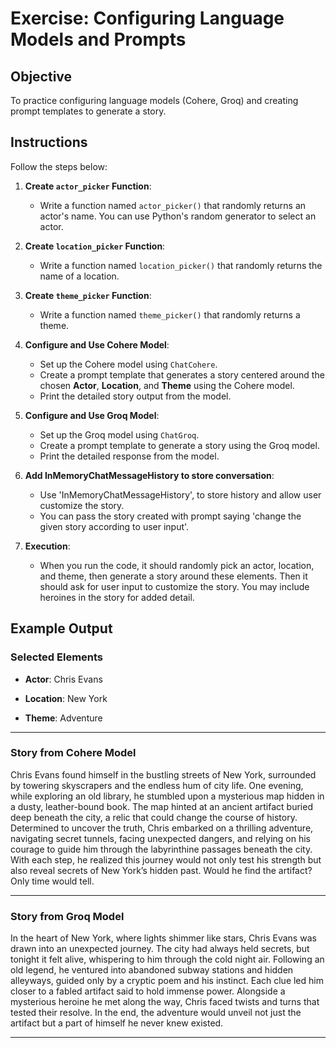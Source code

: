 # Exercise: Configuring Language Models and Prompts

## Objective
To practice configuring language models (Cohere, Groq) and creating prompt templates to generate a story.

## Instructions
Follow the steps below:

1. **Create `actor_picker` Function**:
   - Write a function named `actor_picker()` that randomly returns an actor's name. You can use Python's random generator to select an actor.

2. **Create `location_picker` Function**:
   - Write a function named `location_picker()` that randomly returns the name of a location.

3. **Create `theme_picker` Function**:
   - Write a function named `theme_picker()` that randomly returns a theme.

4. **Configure and Use Cohere Model**:
   - Set up the Cohere model using `ChatCohere`.
   - Create a prompt template that generates a story centered around the chosen **Actor**, **Location**, and **Theme** using the Cohere model.
   - Print the detailed story output from the model.

5. **Configure and Use Groq Model**:
   - Set up the Groq model using `ChatGroq`.
   - Create a prompt template to generate a story using the Groq model.
   - Print the detailed response from the model.
     
6. **Add InMemoryChatMessageHistory to store conversation**:
   - Use 'InMemoryChatMessageHistory', to store history and allow user customize the story.
   - You can pass the story created with prompt saying 'change the given story according to user input'.

7. **Execution**:
   - When you run the code, it should randomly pick an actor, location, and theme, then generate a story around these elements. Then it should ask for user input to customize the story. You may include heroines in the story for added detail.

## Example Output

### Selected Elements
- **Actor**: Chris Evans

- **Location**: New York
- **Theme**: Adventure

---

### Story from Cohere Model
Chris Evans found himself in the bustling streets of New York, surrounded by towering skyscrapers and the endless hum of city life. One evening, while exploring an old library, he stumbled upon a mysterious map hidden in a dusty, leather-bound book. The map hinted at an ancient artifact buried deep beneath the city, a relic that could change the course of history. Determined to uncover the truth, Chris embarked on a thrilling adventure, navigating secret tunnels, facing unexpected dangers, and relying on his courage to guide him through the labyrinthine passages beneath the city. With each step, he realized this journey would not only test his strength but also reveal secrets of New York’s hidden past. Would he find the artifact? Only time would tell.

---

### Story from Groq Model
In the heart of New York, where lights shimmer like stars, Chris Evans was drawn into an unexpected journey. The city had always held secrets, but tonight it felt alive, whispering to him through the cold night air. Following an old legend, he ventured into abandoned subway stations and hidden alleyways, guided only by a cryptic poem and his instinct. Each clue led him closer to a fabled artifact said to hold immense power. Alongside a mysterious heroine he met along the way, Chris faced twists and turns that tested their resolve. In the end, the adventure would unveil not just the artifact but a part of himself he never knew existed.

---
